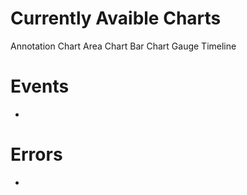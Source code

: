 # Currently Avaible Charts
Annotation Chart
Area Chart
Bar Chart
Gauge
Timeline

# Events
-

# Errors
-
